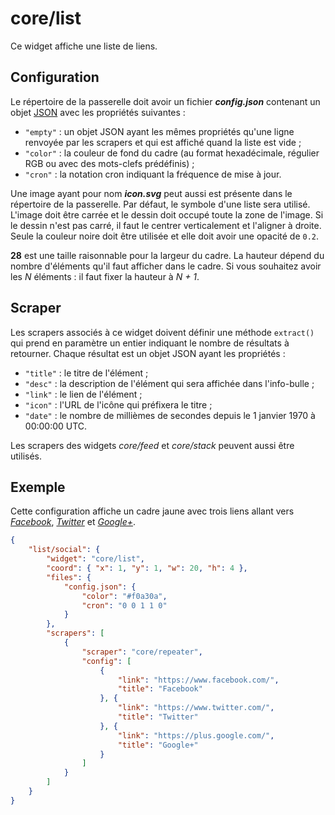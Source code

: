 # core/list

Ce widget affiche une liste de liens.

## Configuration

Le répertoire de la passerelle doit avoir un fichier ***config.json***
contenant un objet
[JSON](http://www.json.org/json-fr.html "JavaScript Object Notation") avec les
propriétés suivantes :

- `"empty"` : un objet JSON ayant les mêmes propriétés qu'une ligne renvoyée par
  les scrapers et qui est affiché quand la liste est vide ;
- `"color"` : la couleur de fond du cadre (au format hexadécimale, régulier RGB
  ou avec des mots-clefs prédéfinis) ;
- `"cron"` : la notation cron indiquant la fréquence de mise à jour.

Une image ayant pour nom ***icon.svg*** peut aussi est présente dans le
répertoire de la passerelle. Par défaut, le symbole d'une liste sera utilisé.
L'image doit être carrée et le dessin doit occupé toute la zone de l'image. Si
le dessin n'est pas carré, il faut le centrer verticalement et l'aligner à
droite. Seule la couleur noire doit être utilisée et elle doit avoir une opacité
de `0.2`.

**28** est une taille raisonnable pour la largeur du cadre. La hauteur dépend
du nombre d'éléments qu'il faut afficher dans le cadre. Si vous souhaitez
avoir les *N* éléments : il faut fixer la hauteur à *N + 1*.

## Scraper

Les scrapers associés à ce widget doivent définir une méthode `extract()` qui
prend en paramètre un entier indiquant le nombre de résultats à retourner.
Chaque résultat est un objet JSON ayant les propriétés :

- `"title"` : le titre de l'élément ;
- `"desc"` : la description de l'élément qui sera affichée dans l'info-bulle ;
- `"link"` : le lien de l'élément ;
- `"icon"` : l'URL de l'icône qui préfixera le titre ;
- `"date"` : le nombre de millièmes de secondes depuis le 1 janvier 1970 à
  00:00:00 UTC.

Les scrapers des widgets *core/feed* et *core/stack* peuvent aussi être
utilisés.

## Exemple

Cette configuration affiche un cadre jaune avec trois liens allant vers
*[Facebook](//www.facebook.com/)*, *[Twitter](//www.twitter.com/)* et
*[Google+](//plus.google.com/)*.

```JSON
{
    "list/social": {
        "widget": "core/list",
        "coord": { "x": 1, "y": 1, "w": 20, "h": 4 },
        "files": {
            "config.json": {
                "color": "#f0a30a",
                "cron": "0 0 1 1 0"
            }
        },
        "scrapers": [
            {
                "scraper": "core/repeater",
                "config": [
                    {
                        "link": "https://www.facebook.com/",
                        "title": "Facebook"
                    }, {
                        "link": "https://www.twitter.com/",
                        "title": "Twitter"
                    }, {
                        "link": "https://plus.google.com/",
                        "title": "Google+"
                    }
                ]
            }
        ]
    }
}
```
